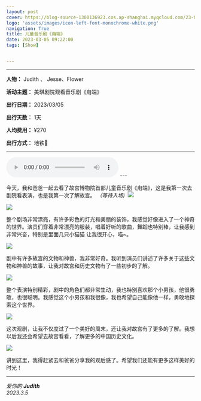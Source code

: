 ```yaml
---
layout: post
cover: https://blog-source-1300136923.cos.ap-shanghai.myqcloud.com/23-03-luduan/63d8d975e4b05e2c130657581.jpg
logo: 'assets/images/icon-left-font-monochrome-white.png'
navigation: True
title: 儿童音乐剧《甪端》
date: 2023-03-05 09:22:00
tags: [Show]


---
```


-----------------

**人物：** Judith 、 Jesse、Flower

**活动主题：** 美琪剧院观看音乐剧《甪端》

**出行日期：** 2023/03/05

**出行天数：** 1天

**人均费用：** ¥270

**出行方式：** 地铁🚄


-----------------
<audio src="https://blog-source-1300136923.cos.ap-shanghai.myqcloud.com/23-03-luduan/luduan-Judith.m4a" controls="controls">
Your browser does not support the audio element.
</audio>
---

​		今天，我和爸爸一起去看了故宫博物院首部儿童音乐剧《甪端》，这是我第一次去剧院看表演，也是我第一次了解故宫。
*（等待入场)*
​	![](https://blog-source-1300136923.cos.ap-shanghai.myqcloud.com/23-03-luduan/IMG_6826.jpg)

![](https://blog-source-1300136923.cos.ap-shanghai.myqcloud.com/23-03-luduan/IMG_6838.jpg)

​​整个剧场非常漂亮，有许多彩色的灯光和美丽的装饰，我感觉好像进入了一个神奇的世界。演员们穿着非常漂亮的服装，唱着好听的歌曲，舞蹈也特别棒，让我感到非常兴奋，特别是里面几只小猫猫 让我很开心，喵~。

![](https://blog-source-1300136923.cos.ap-shanghai.myqcloud.com/23-03-luduan/IMG_6844.jpg)

剧中有许多故宫的文物和神兽，我非常好奇。我听到演员们讲述了许多关于这些文物和神兽的故事，让我对故宫和历史文物有了一些初步的了解。

![](https://blog-source-1300136923.cos.ap-shanghai.myqcloud.com/23-03-luduan/63d8dd93e4b05e2c130658551.jpeg)

​		整个表演特别精彩，剧中的角色们都非常生动，我也特别喜欢那个小男孩，他很勇敢，也很聪明。我感觉这个小男孩和我很像，我也希望自己能像他一样，勇敢地探索这个世界。

![](https://blog-source-1300136923.cos.ap-shanghai.myqcloud.com/23-03-luduan/IMG_6830.jpg)

​		这次观剧，让我不仅度过了一个美好的周末，还让我对故宫有了更多的了解。我想以后我还会希望去故宫看看，了解更多的中国历史文化。

![](https://blog-source-1300136923.cos.ap-shanghai.myqcloud.com/23-03-luduan/IMG_6859.jpg)

讲到这里，我得赶紧去和爸爸分享我的观后感了。希望我们还能有更多这样美好的时光！

------------
*爱你的  **Judith***    
*2023.3.5*